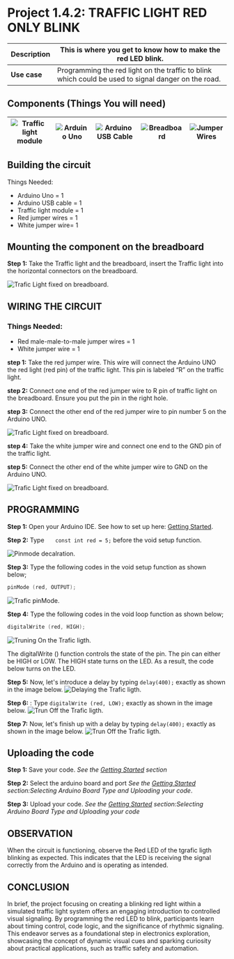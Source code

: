 # Project 1.4.2: TRAFFIC LIGHT RED ONLY BLINK

| **Description** | This is where you get to know how to make the red LED blink.                                        |
| --------------- | --------------------------------------------------------------------------------------------------- |
| **Use case**    | Programming the red light on the traffic to blink which could be used to signal danger on the road. |

## Components (Things You will need)

| ![Traffic light module ](../../assets/components/trafficmodule.webp) | ![Arduino Uno](../../assets/components/arduino.webp) | ![Arduino USB Cable](../../assets/components/usbcable.webp) | ![Breadboard](../../assets/components/breadboard.webp) | ![Jumper Wires](../../assets/components/jumperwires.webp) |
| ------------------------------------------------------------------- | --------------------------------------------------- | ----------------------------------------------------------- | ----------------------------------------------------- | ------------------------------------------------------ |

## Building the circuit

Things Needed:

- Arduino Uno = 1
- Arduino USB cable = 1
- Traffic light module = 1
- Red jumper wires = 1
- White jumper wire= 1

## Mounting the component on the breadboard

**Step 1:** Take the Traffic light and the breadboard, insert the Traffic light into the horizontal connectors on the breadboard.

![Trafic Light fixed on breadboard](../../assets/1.0/Traffic_Light_Module/Traffic_Light_Red_On/Trafic_Light_image_1.webp).

## WIRING THE CIRCUIT

### Things Needed:

- Red male-male-to-male jumper wires = 1
- White jumper wire = 1

**step 1:** Take the red jumper wire. This wire will connect the Arduino UNO the red light (red pin) of the traffic light. This pin is labeled “R” on the traffic light.

**step 2:** Connect one end of the red jumper wire to R pin of traffic light on the breadboard. Ensure you put the pin in the right hole.

**step 3:** Connect the other end of the red jumper wire to pin number 5 on the Arduino UNO.

![Trafic Light fixed on breadboard](../../assets/1.0/Traffic_Light_Module/Traffic_Light_Red_On/Traffic_Light_image_2.webp).

**step 4:** Take the white jumper wire and connect one end to the GND pin of the traffic light.

**step 5:** Connect the other end of the white jumper wire to GND on the Arduino UNO.

![Trafic Light fixed on breadboard](../../assets/1.0/Traffic_Light_Module/Traffic_Light_Red_On/Traffic_Light_image_3.webp).

## PROGRAMMING

**Step 1:** Open your Arduino IDE. See how to set up here: [Getting Started](../../getting-started/overview.md).

**Step 2:** Type `   const int red = 5;` before the void setup function.

![Pinmode decalration](../../assets/1.0/Traffic_Light_Module/Traffic_Light_Red_On/trafic_code_1.webp).

**Step 3:** Type the following codes in the void setup function as shown below;

``` cpp
pinMode (red, OUTPUT);
```

![Trafic pinMode](../../assets/1.0/Traffic_Light_Module/Traffic_Light_Red_On/trafic_code_2.webp).

**Step 4:** Type the following codes in the void loop function as shown below;

``` cpp
digitalWrite (red, HIGH);
```

![Truning On the Trafic ligth ](../../assets/1.0/Traffic_Light_Module/Traffic_Light_Red_On/trafic_code_4.webp).

The digitalWrite () function controls the state of the pin. The pin can either be HIGH or LOW. The HIGH state turns on the LED. As a result, the code below turns on the LED.

**Step 5:** Now, let's introduce a delay by typing `delay(400);` exactly as shown in the image below.
![Delaying the Trafic ligth ](../../assets/1.0/Traffic_Light_Module/Traffic_Light_Red_On/trafic_light_code_5.webp).

**Step 6:** : Type `digitalWrite (red, LOW);` exactly as shown in the image below.
![Trun Off the Trafic ligth ](../../assets/1.0/Traffic_Light_Module/Traffic_Light_Red_On/trafic_light_code_6.webp).

**Step 7:** Now, let's finish up with a delay by typing `delay(400);` exactly as shown in the image below.
![Trun Off the Trafic ligth ](../../assets/1.0/Traffic_Light_Module/Traffic_Light_Red_On/trafic_light_code_6.webp).

## Uploading the code

**Step 1:** Save your code. _See the [Getting Started](../../getting-started/overview.md) section_

**Step 2:** Select the arduino board and port _See the [Getting Started](../../getting-started/overview.md) section:Selecting Arduino Board Type and Uploading your code_.

**Step 3:** Upload your code. _See the [Getting Started](../../getting-started/overview.md) section:Selecting Arduino Board Type and Uploading your code_

## OBSERVATION

When the circuit is functioning, observe the Red LED of the tgrafic ligth blinking as expected. This indicates that the LED is receiving the signal correctly from the Arduino and is operating as intended.

## CONCLUSION

In brief, the project focusing on creating a blinking red light within a simulated traffic light system offers an engaging introduction to controlled visual signaling. By programming the red LED to blink, participants learn about timing control, code logic, and the significance of rhythmic signaling. This endeavor serves as a foundational step in electronics exploration, showcasing the concept of dynamic visual cues and sparking curiosity about practical applications, such as traffic safety and automation.
